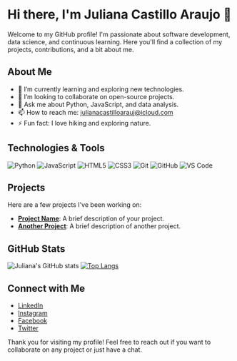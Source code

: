 # Hi there, I'm Juliana Castillo Araujo 👋

Welcome to my GitHub profile! I'm passionate about software development, data science, and continuous learning. Here you'll find a collection of my projects, contributions, and a bit about me.

## About Me

- 🌱 I’m currently learning and exploring new technologies.
- 👯 I’m looking to collaborate on open-source projects.
- 💬 Ask me about Python, JavaScript, and data analysis.
- 📫 How to reach me: [julianacastilloarauj@icloud.com](mailto:julianacastilloarauj@icloud.com)
- ⚡ Fun fact: I love hiking and exploring nature.

## Technologies & Tools

![Python](https://img.shields.io/badge/-Python-3776AB?style=flat-square&logo=python&logoColor=white)
![JavaScript](https://img.shields.io/badge/-JavaScript-F7DF1E?style=flat-square&logo=javascript&logoColor=black)
![HTML5](https://img.shields.io/badge/-HTML5-E34F26?style=flat-square&logo=html5&logoColor=white)
![CSS3](https://img.shields.io/badge/-CSS3-1572B6?style=flat-square&logo=css3)
![Git](https://img.shields.io/badge/-Git-F05032?style=flat-square&logo=git&logoColor=white)
![GitHub](https://img.shields.io/badge/-GitHub-181717?style=flat-square&logo=github)
![VS Code](https://img.shields.io/badge/-VS%20Code-007ACC?style=flat-square&logo=visual-studio-code&logoColor=white)

## Projects

Here are a few projects I've been working on:

- [**Project Name**](https://github.com/julianacastilloaraujo/project-name): A brief description of your project.
- [**Another Project**](https://github.com/julianacastilloaraujo/another-project): A brief description of another project.

## GitHub Stats

![Juliana's GitHub stats](https://github-readme-stats.vercel.app/api?username=julianacastilloaraujo&show_icons=true&theme=radical)
[![Top Langs](https://github-readme-stats.vercel.app/api/top-langs/?username=julianacastilloaraujo)](https://github.com/julianacastilloaraujo/github-readme-stats)

## Connect with Me

- [LinkedIn](https://www.linkedin.com/in/julianacastilloaraujo)
- [Instagram](https://www.instagram.com/julianacastilloaraujo/)
- [Facebook](http://facebook.com/julianacastilloaraujo)
- [Twitter](https://twitter.com/jcastilloaraujo)

Thank you for visiting my profile! Feel free to reach out if you want to collaborate on any project or just have a chat.
